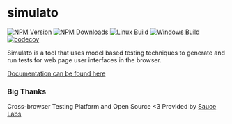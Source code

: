 # simulato
[![NPM Version](https://img.shields.io/npm/v/simulato.svg)](https://npmjs.org/package/simulato)
[![NPM Downloads](https://img.shields.io/npm/dm/simulato.svg)](https://npmjs.org/package/simulato)
[![Linux Build](https://img.shields.io/travis/GannettDigital/simulato/master.svg?label=linux)](https://travis-ci.org/GannettDigital/simulato)
[![Windows Build](https://img.shields.io/appveyor/ci/scottgunther/simulato/master.svg?label=windows)](https://ci.appveyor.com/project/scottgunther)
[![codecov](https://codecov.io/gh/GannettDigital/simulato/branch/master/graph/badge.svg)](https://codecov.io/gh/GannettDigital/simulato)

Simulato is a tool that uses model based testing techniques to generate and run tests for web page user interfaces in the browser.

[Documentation can be found here](https://gannettdigital.github.io/simulato/)

### Big Thanks

Cross-browser Testing Platform and Open Source <3 Provided by [Sauce Labs][homepage]

[homepage]: https://saucelabs.com
